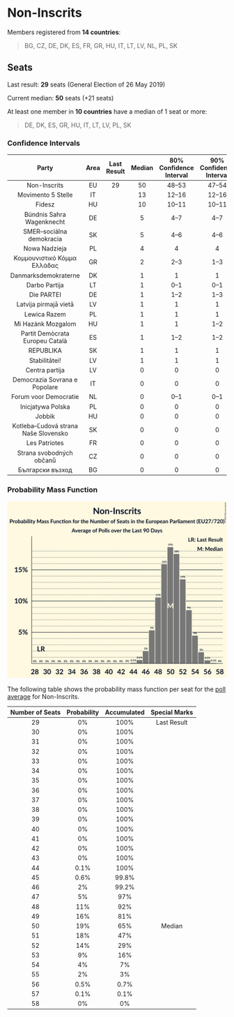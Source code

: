 # Non-Inscrits

Members registered from **14 countries**:

> BG, CZ, DE, DK, ES, FR, GR, HU, IT, LT, LV, NL, PL, SK

## Seats

Last result: **29** seats (General Election of 26 May 2019)

Current median: **50** seats (+21 seats)

At least one member in **10 countries** have a median of 1 seat or more:

> DE, DK, ES, GR, HU, IT, LT, LV, PL, SK

### Confidence Intervals

| Party | Area | Last Result | Median | 80% Confidence Interval | 90% Confidence Interval | 95% Confidence Interval | 99% Confidence Interval |
|:-----:|:----:|:-----------:|:------:|:-----------------------:|:-----------------------:|:-----------------------:|:-----------------------:|
| Non-Inscrits | EU | 29 | 50 | 48–53 | 47–54 | 46–55 | 45–56 |
| Movimento 5 Stelle | IT | | 13 | 12–16 | 12–16 | 11–16 | 10–17 |
| Fidesz | HU | | 10 | 10–11 | 10–11 | 9–11 | 9–11 |
| Bündnis Sahra Wagenknecht | DE | | 5 | 4–7 | 4–7 | 4–7 | 3–8 |
| SMER–sociálna demokracia | SK | | 5 | 4–6 | 4–6 | 4–6 | 4–6 |
| Nowa Nadzieja | PL | | 4 | 4 | 4 | 3–4 | 3–4 |
| Κομμουνιστικό Κόμμα Ελλάδας | GR | | 2 | 2–3 | 1–3 | 1–3 | 1–3 |
| Danmarksdemokraterne | DK | | 1 | 1 | 1 | 1 | 1 |
| Darbo Partija | LT | | 1 | 0–1 | 0–1 | 0–1 | 0–1 |
| Die PARTEI | DE | | 1 | 1–2 | 1–3 | 1–3 | 1–3 |
| Latvija pirmajā vietā | LV | | 1 | 1 | 1 | 1 | 1 |
| Lewica Razem | PL | | 1 | 1 | 1 | 1 | 0–2 |
| Mi Hazánk Mozgalom | HU | | 1 | 1 | 1–2 | 1–2 | 1–2 |
| Partit Demòcrata Europeu Català | ES | | 1 | 1–2 | 1–2 | 1–2 | 1–2 |
| REPUBLIKA | SK | | 1 | 1 | 1 | 1 | 0–1 |
| Stabilitātei! | LV | | 1 | 1 | 1 | 1 | 0–1 |
| Centra partija | LV | | 0 | 0 | 0 | 0 | 0 |
| Democrazia Sovrana e Popolare | IT | | 0 | 0 | 0 | 0 | 0 |
| Forum voor Democratie | NL | | 0 | 0–1 | 0–1 | 0–1 | 0–1 |
| Inicjatywa Polska | PL | | 0 | 0 | 0 | 0 | 0 |
| Jobbik | HU | | 0 | 0 | 0 | 0 | 0 |
| Kotleba–Ľudová strana Naše Slovensko | SK | | 0 | 0 | 0 | 0 | 0 |
| Les Patriotes | FR | | 0 | 0 | 0 | 0 | 0 |
| Strana svobodných občanů | CZ | | 0 | 0 | 0 | 0 | 0 |
| Български възход | BG | | 0 | 0 | 0 | 0–1 | 0–1 |

### Probability Mass Function

![Graph with seats probability mass function not yet produced](average-2024-04-30-seats-pmf-non-inscrits.png "Seats Probability Mass Function")

The following table shows the probability mass function per seat for the [poll average](average-2024-04-30.html) for Non-Inscrits.

| Number of Seats | Probability | Accumulated | Special Marks |
|:---------------:|:-----------:|:-----------:|:-------------:|
| 29 | 0% | 100% | Last Result |
| 30 | 0% | 100% |  |
| 31 | 0% | 100% |  |
| 32 | 0% | 100% |  |
| 33 | 0% | 100% |  |
| 34 | 0% | 100% |  |
| 35 | 0% | 100% |  |
| 36 | 0% | 100% |  |
| 37 | 0% | 100% |  |
| 38 | 0% | 100% |  |
| 39 | 0% | 100% |  |
| 40 | 0% | 100% |  |
| 41 | 0% | 100% |  |
| 42 | 0% | 100% |  |
| 43 | 0% | 100% |  |
| 44 | 0.1% | 100% |  |
| 45 | 0.6% | 99.8% |  |
| 46 | 2% | 99.2% |  |
| 47 | 5% | 97% |  |
| 48 | 11% | 92% |  |
| 49 | 16% | 81% |  |
| 50 | 19% | 65% | Median |
| 51 | 18% | 47% |  |
| 52 | 14% | 29% |  |
| 53 | 9% | 16% |  |
| 54 | 4% | 7% |  |
| 55 | 2% | 3% |  |
| 56 | 0.5% | 0.7% |  |
| 57 | 0.1% | 0.1% |  |
| 58 | 0% | 0% |  |


